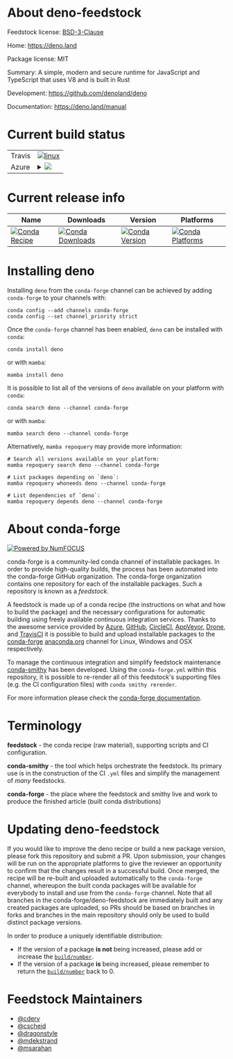 About deno-feedstock
====================

Feedstock license: [BSD-3-Clause](https://github.com/conda-forge/deno-feedstock/blob/main/LICENSE.txt)

Home: https://deno.land

Package license: MIT

Summary: A simple, modern and secure runtime for JavaScript and TypeScript that uses V8 and is built in Rust

Development: https://github.com/denoland/deno

Documentation: https://deno.land/manual

Current build status
====================


<table><tr>
    <td>Travis</td>
    <td>
      <a href="https://app.travis-ci.com/conda-forge/deno-feedstock">
        <img alt="linux" src="https://img.shields.io/travis/com/conda-forge/deno-feedstock/main.svg?label=Linux">
      </a>
    </td>
  </tr>
    
  <tr>
    <td>Azure</td>
    <td>
      <details>
        <summary>
          <a href="https://dev.azure.com/conda-forge/feedstock-builds/_build/latest?definitionId=14856&branchName=main">
            <img src="https://dev.azure.com/conda-forge/feedstock-builds/_apis/build/status/deno-feedstock?branchName=main">
          </a>
        </summary>
        <table>
          <thead><tr><th>Variant</th><th>Status</th></tr></thead>
          <tbody><tr>
              <td>linux_64</td>
              <td>
                <a href="https://dev.azure.com/conda-forge/feedstock-builds/_build/latest?definitionId=14856&branchName=main">
                  <img src="https://dev.azure.com/conda-forge/feedstock-builds/_apis/build/status/deno-feedstock?branchName=main&jobName=linux&configuration=linux%20linux_64_" alt="variant">
                </a>
              </td>
            </tr><tr>
              <td>linux_aarch64</td>
              <td>
                <a href="https://dev.azure.com/conda-forge/feedstock-builds/_build/latest?definitionId=14856&branchName=main">
                  <img src="https://dev.azure.com/conda-forge/feedstock-builds/_apis/build/status/deno-feedstock?branchName=main&jobName=linux&configuration=linux%20linux_aarch64_" alt="variant">
                </a>
              </td>
            </tr><tr>
              <td>osx_64</td>
              <td>
                <a href="https://dev.azure.com/conda-forge/feedstock-builds/_build/latest?definitionId=14856&branchName=main">
                  <img src="https://dev.azure.com/conda-forge/feedstock-builds/_apis/build/status/deno-feedstock?branchName=main&jobName=osx&configuration=osx%20osx_64_" alt="variant">
                </a>
              </td>
            </tr><tr>
              <td>osx_arm64</td>
              <td>
                <a href="https://dev.azure.com/conda-forge/feedstock-builds/_build/latest?definitionId=14856&branchName=main">
                  <img src="https://dev.azure.com/conda-forge/feedstock-builds/_apis/build/status/deno-feedstock?branchName=main&jobName=osx&configuration=osx%20osx_arm64_" alt="variant">
                </a>
              </td>
            </tr><tr>
              <td>win_64</td>
              <td>
                <a href="https://dev.azure.com/conda-forge/feedstock-builds/_build/latest?definitionId=14856&branchName=main">
                  <img src="https://dev.azure.com/conda-forge/feedstock-builds/_apis/build/status/deno-feedstock?branchName=main&jobName=win&configuration=win%20win_64_" alt="variant">
                </a>
              </td>
            </tr>
          </tbody>
        </table>
      </details>
    </td>
  </tr>
</table>

Current release info
====================

| Name | Downloads | Version | Platforms |
| --- | --- | --- | --- |
| [![Conda Recipe](https://img.shields.io/badge/recipe-deno-green.svg)](https://anaconda.org/conda-forge/deno) | [![Conda Downloads](https://img.shields.io/conda/dn/conda-forge/deno.svg)](https://anaconda.org/conda-forge/deno) | [![Conda Version](https://img.shields.io/conda/vn/conda-forge/deno.svg)](https://anaconda.org/conda-forge/deno) | [![Conda Platforms](https://img.shields.io/conda/pn/conda-forge/deno.svg)](https://anaconda.org/conda-forge/deno) |

Installing deno
===============

Installing `deno` from the `conda-forge` channel can be achieved by adding `conda-forge` to your channels with:

```
conda config --add channels conda-forge
conda config --set channel_priority strict
```

Once the `conda-forge` channel has been enabled, `deno` can be installed with `conda`:

```
conda install deno
```

or with `mamba`:

```
mamba install deno
```

It is possible to list all of the versions of `deno` available on your platform with `conda`:

```
conda search deno --channel conda-forge
```

or with `mamba`:

```
mamba search deno --channel conda-forge
```

Alternatively, `mamba repoquery` may provide more information:

```
# Search all versions available on your platform:
mamba repoquery search deno --channel conda-forge

# List packages depending on `deno`:
mamba repoquery whoneeds deno --channel conda-forge

# List dependencies of `deno`:
mamba repoquery depends deno --channel conda-forge
```


About conda-forge
=================

[![Powered by
NumFOCUS](https://img.shields.io/badge/powered%20by-NumFOCUS-orange.svg?style=flat&colorA=E1523D&colorB=007D8A)](https://numfocus.org)

conda-forge is a community-led conda channel of installable packages.
In order to provide high-quality builds, the process has been automated into the
conda-forge GitHub organization. The conda-forge organization contains one repository
for each of the installable packages. Such a repository is known as a *feedstock*.

A feedstock is made up of a conda recipe (the instructions on what and how to build
the package) and the necessary configurations for automatic building using freely
available continuous integration services. Thanks to the awesome service provided by
[Azure](https://azure.microsoft.com/en-us/services/devops/), [GitHub](https://github.com/),
[CircleCI](https://circleci.com/), [AppVeyor](https://www.appveyor.com/),
[Drone](https://cloud.drone.io/welcome), and [TravisCI](https://travis-ci.com/)
it is possible to build and upload installable packages to the
[conda-forge](https://anaconda.org/conda-forge) [anaconda.org](https://anaconda.org/)
channel for Linux, Windows and OSX respectively.

To manage the continuous integration and simplify feedstock maintenance
[conda-smithy](https://github.com/conda-forge/conda-smithy) has been developed.
Using the ``conda-forge.yml`` within this repository, it is possible to re-render all of
this feedstock's supporting files (e.g. the CI configuration files) with ``conda smithy rerender``.

For more information please check the [conda-forge documentation](https://conda-forge.org/docs/).

Terminology
===========

**feedstock** - the conda recipe (raw material), supporting scripts and CI configuration.

**conda-smithy** - the tool which helps orchestrate the feedstock.
                   Its primary use is in the construction of the CI ``.yml`` files
                   and simplify the management of *many* feedstocks.

**conda-forge** - the place where the feedstock and smithy live and work to
                  produce the finished article (built conda distributions)


Updating deno-feedstock
=======================

If you would like to improve the deno recipe or build a new
package version, please fork this repository and submit a PR. Upon submission,
your changes will be run on the appropriate platforms to give the reviewer an
opportunity to confirm that the changes result in a successful build. Once
merged, the recipe will be re-built and uploaded automatically to the
`conda-forge` channel, whereupon the built conda packages will be available for
everybody to install and use from the `conda-forge` channel.
Note that all branches in the conda-forge/deno-feedstock are
immediately built and any created packages are uploaded, so PRs should be based
on branches in forks and branches in the main repository should only be used to
build distinct package versions.

In order to produce a uniquely identifiable distribution:
 * If the version of a package **is not** being increased, please add or increase
   the [``build/number``](https://docs.conda.io/projects/conda-build/en/latest/resources/define-metadata.html#build-number-and-string).
 * If the version of a package **is** being increased, please remember to return
   the [``build/number``](https://docs.conda.io/projects/conda-build/en/latest/resources/define-metadata.html#build-number-and-string)
   back to 0.

Feedstock Maintainers
=====================

* [@cderv](https://github.com/cderv/)
* [@cscheid](https://github.com/cscheid/)
* [@dragonstyle](https://github.com/dragonstyle/)
* [@mdekstrand](https://github.com/mdekstrand/)
* [@msarahan](https://github.com/msarahan/)

